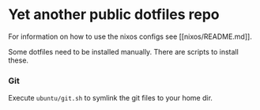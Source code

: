 # Yet another public dotfiles repo

For information on how to use the nixos configs see [[nixos/README.md]].

Some dotfiles need to be installed manually.
There are scripts to install these.


### Git

Execute `ubuntu/git.sh` to symlink the git files to your home dir.